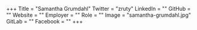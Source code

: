 +++
Title = "Samantha Grumdahl"
Twitter = "zruty"
LinkedIn = ""
GitHub = ""
Website = ""
Employer = ""
Role = ""
Image = "samantha-grumdahl.jpg"
GitLab = ""
Facebook = ""
+++

